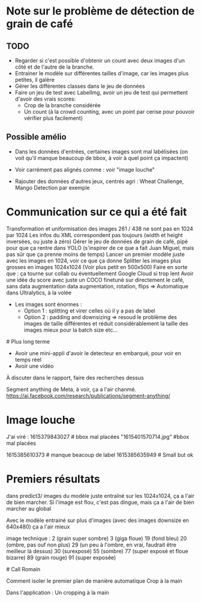 # Note sur le problème de détection de grain de café

## TODO

- Regarder si c'est possible d'obtenir un count avec deux images d'un côté et de l'autre de la branche.
- Entrainer le modèle sur différentes tailles d'image, car les images plus petites, il galère
- Gérer les différentes classes dans le jeu de données
- Faire un jeu de test avec LabelImg, avoir un jeu de test qui permettent d'avoir des vrais scores:
    - Crop de la branche considérée
    - Un count (à la crowd counting, avec un point par cerise pour pouvoir vérifier plus facilement)


## Possible amélio

- Dans les données d'entrées, certaines images sont mal labélisées (on voit qu'il manque beaucoup de bbox, à voir à quel point ça impactent)
- Voir carrément pas alignés comme : 
voir "image louche"

- Rajouter des données d'autres jeux, centrés agri : Wheat Challenge, Mango Detection par exemple


# Communication sur ce qui a été fait 

Transformation et uniformisation des images 
261 / 438 ne sont pas en 1024 par 1024 
Les infos du XML correspondent pas toujours (width et height inversées, ou juste à zéro)
Gérer le jeu de données de grain de café, pipé pour que ça rentre dans YOLO (s'inspirer de ce que a fait Juan Miguel, mais pas sûr que ça prenne moins de temps)
Lancer un premier modèle juste avec les images en 1024, voir ce que ça donne
Splitter les images plus grosses en images 1024x1024
(Voir plus petit en 500x500)
Faire en sorte que : ça tourne sur collab ou éventuellement Google Cloud si trop lent
Avoir une idée du score avec juste un COCO finetuné sur directement le café, sans data augmentation
data augmentation, rotation, flips => Automatique dans Ultralytics, à la volée
- Les images sont énormes :
    - Option 1 : splitting et virer celles où il y a pas de label
    - Option 2 : padding and downsizing => resoud le problème des images de taille différentes et réduit considérablement la taille des images
                    mieux pour la batch size etc...



# Plus long terme 

- Avoir une mini-appli d'avoir le detecteur en embarqué, pour voir en temps réel 
- Avoir une vidéo

À discuter dans le rapport, faire des recherches dessus 

Segment anything de Meta, à voir, ça a l'air chanmé.
https://ai.facebook.com/research/publications/segment-anything/


# Image louche

J'ai viré :
1615379843027 # bbox mal placées
"1615401570714.jpg" #bbox mal placées


1615385610373 # manque beacoup de label
1615385635949 # Small but ok


# Premiers résultats

dans predict3/ images du modèle juste entraîné sur les 1024x1024,
ça a l'air de bien marcher. Si l'image est flou, c'est pas dingue, mais ça a l'air de bien marcher au global

Avec le modèle entrainé sur plus d'images (avec des images downsize en 640x480) ça a l'air mieux

image technique : 
2 (grain super sombre)
3 (giga floue)
19 (fond bleu)
20 (ombre, pas ouf non plus)
29 (un peu à l'ombre, en vrai, faudrait être meilleur là dessus)
30 (surexposé)
55 (sombre)
77 (super exposé et floue bizarre)
89 (grain rouge)
91 (super exposée)


# Call Romain 

Comment isoler le premier plan de manière automatique 
Crop à la main 

Dans l'application : Un cropping à la main 